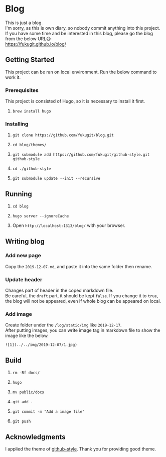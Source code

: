 # Blog
This is just a blog.  
I'm sorry, as this is own diary, so nobody commit anything into this project.  
If you have some time and be interested in this blog, please go the blog from the below URL:smiley:  
https://fukugit.github.io/blog/

## Getting Started
This project can be ran on local environment. Run the below command to work it.  

### Prerequisites
This project is consisted of Hugo, so it is necessary to install it first.  
1. `brew install hugo`  

### Installing
1. `git clone https://github.com/fukugit/blog.git`  

2. `cd blog/themes/`  

3. `git submodule add https://github.com/fukugit/github-style.git github-style`

4. `cd ./github-style`  

5. `git submodule update --init --recursive`  

## Running
1. `cd blog`  

2. `hugo server --ignoreCache`  

3. Open `http://localhost:1313/blog/` with your browser.  

## Writing blog
### Add new page
Copy the `2019-12-07.md`, and paste it into the same folder then rename.  

### Update header
Changes part of header in the coped markdown file.  
Be careful, the `draft` part, it should be kept `false`. If you change it to `true`,
 the blog will not be appeared, even if whole blog can be appeared on local.  

### Add image
Create folder under the `/log/static/img` like `2019-12-17`.  
After putting images, you can write image tag in markdown file to show the image like the below.  
```
![1](../../img/2019-12-07/1.jpg)  
```

## Build
1. `rm -Rf docs/`  

2. `hugo`  

3. `mv public/docs`  

4. `git add .`  

5. `git commit -m "Add a image file"`  

6. `git push`  

## Acknowledgments
I applied the theme of [github-style](https://github.com/MeiK2333/github-style.git). Thank you for providing good theme.  
